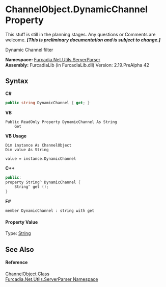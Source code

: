 # ChannelObject.DynamicChannel Property 
This stuff is still in the planning stages. Any questions or Comments are welcome. _**\[This is preliminary documentation and is subject to change.\]**_

Dynamic Channel filter

**Namespace:**&nbsp;<a href="N_Furcadia_Net_Utils_ServerParser">Furcadia.Net.Utils.ServerParser</a><br />**Assembly:**&nbsp;FurcadiaLib (in FurcadiaLib.dll) Version: 2.19.PreAlpha 42

## Syntax

**C#**<br />
``` C#
public string DynamicChannel { get; }
```

**VB**<br />
``` VB
Public ReadOnly Property DynamicChannel As String
	Get
```

**VB Usage**<br />
``` VB Usage
Dim instance As ChannelObject
Dim value As String

value = instance.DynamicChannel

```

**C++**<br />
``` C++
public:
property String^ DynamicChannel {
	String^ get ();
}
```

**F#**<br />
``` F#
member DynamicChannel : string with get

```


#### Property Value
Type: <a href="http://msdn2.microsoft.com/en-us/library/s1wwdcbf" target="_blank">String</a>

## See Also


#### Reference
<a href="T_Furcadia_Net_Utils_ServerParser_ChannelObject">ChannelObject Class</a><br /><a href="N_Furcadia_Net_Utils_ServerParser">Furcadia.Net.Utils.ServerParser Namespace</a><br />